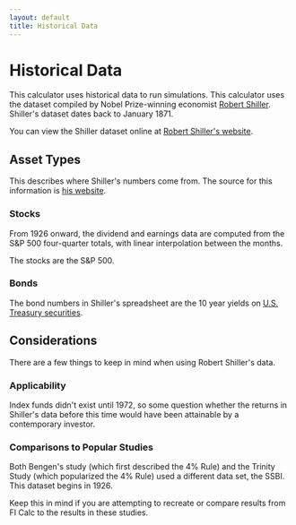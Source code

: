 ```yaml
---
layout: default
title: Historical Data
---
```


# Historical Data

This calculator uses historical data to run simulations. This calculator uses
the dataset compiled by Nobel Prize-winning economist
[Robert Shiller](https://en.wikipedia.org/wiki/Robert_J._Shiller). Shiller's
dataset dates back to January 1871.

You can view the Shiller dataset online at
[Robert Shiller's website](http://www.econ.yale.edu/%7Eshiller/data.htm).

## Asset Types

This describes where Shiller's numbers come from. The source for this
information is [his website](http://www.econ.yale.edu/%7Eshiller/data.htm).

### Stocks

From 1926 onward, the dividend and earnings data are computed from the S&P 500
four-quarter totals, with linear interpolation between the months.

The stocks are the S&P 500.

### Bonds

The bond numbers in Shiller's spreadsheet are the 10 year yields on
[U.S. Treasury securities](https://fred.stlouisfed.org/series/GS10).

## Considerations

There are a few things to keep in mind when using Robert Shiller's data.

### Applicability

Index funds didn't exist until 1972, so some question whether the returns in
Shiller's data before this time would have been attainable by a contemporary
investor.

### Comparisons to Popular Studies

Both Bengen's study (which first described the 4% Rule) and the Trinity Study
(which popularized the 4% Rule) used a different data set, the SSBI. This
dataset begins in 1926.

Keep this in mind if you are attempting to recreate or compare results from FI
Calc to the results in these studies.
